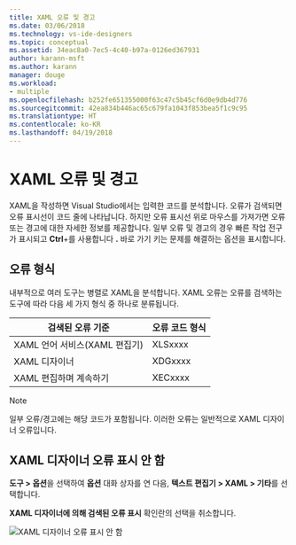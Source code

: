 ```yaml
---
title: XAML 오류 및 경고
ms.date: 03/06/2018
ms.technology: vs-ide-designers
ms.topic: conceptual
ms.assetid: 34eac8a0-7ec5-4c40-b97a-0126ed367931
author: karann-msft
ms.author: karann
manager: douge
ms.workload:
- multiple
ms.openlocfilehash: b252fe651355000f63c47c5b45cf6d0e9db4d776
ms.sourcegitcommit: 42ea834b446ac65c679fa1043f853bea5f1c9c95
ms.translationtype: HT
ms.contentlocale: ko-KR
ms.lasthandoff: 04/19/2018
---
```

# <a name="xaml-errors-and-warnings"></a>XAML 오류 및 경고

XAML을 작성하면 Visual Studio에서는 입력한 코드를 분석합니다. 오류가 검색되면 오류 표시선이 코드 줄에 나타납니다. 하지만 오류 표시선 위로 마우스를 가져가면 오류 또는 경고에 대한 자세한 정보를 제공합니다. 일부 오류 및 경고의 경우 빠른 작업 전구가 표시되고 **Ctrl**+를 사용합니다 **.** 바로 가기 키는 문제를 해결하는 옵션을 표시합니다.

## <a name="error-types"></a>오류 형식

내부적으로 여러 도구는 병렬로 XAML을 분석합니다. XAML 오류는 오류를 검색하는 도구에 따라 다음 세 가지 형식 중 하나로 분류됩니다.

|**검색된 오류 기준**|**오류 코드 형식**|
|--------------------------------|-----------------|
|XAML 언어 서비스(XAML 편집기)|XLSxxxx|
|XAML 디자이너|XDGxxxx|
|XAML 편집하며 계속하기|XECxxxx|

> [!Note]
> 일부 오류/경고에는 해당 코드가 포함됩니다. 이러한 오류는 일반적으로 XAML 디자이너 오류입니다.


## <a name="suppress-xaml-designer-errors"></a>XAML 디자이너 오류 표시 안 함

**도구 > 옵션**을 선택하여 **옵션** 대화 상자를 연 다음, **텍스트 편집기 > XAML > 기타**를 선택합니다.

**XAML 디자이너에 의해 검색된 오류 표시** 확인란의 선택을 취소합니다.

![XAML 디자이너 오류 표시 안 함](../designers/media/suppress_xaml_designer_errors.PNG "SuppressXAMLDesignerErrors")


